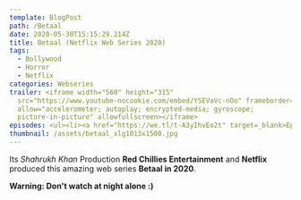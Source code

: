 ```yaml
---
template: BlogPost
path: /Betaal
date: 2020-05-30T15:15:29.214Z
title: Betaal (Netflix Web Series 2020)
tags:
  - Bollywood
  - Horror
  - Netflix
categories: Webseries
trailer: <iframe width="560" height="315"
  src="https://www.youtube-nocookie.com/embed/YSEVaVc-nOo" frameborder="0"
  allow="accelerometer; autoplay; encrypted-media; gyroscope;
  picture-in-picture" allowfullscreen></iframe>
episodes: <ul><li><a href="https://we.tl/t-A3yIhvEo2t" target=_blank>Episode 1 (The Tunnel) and Episode 2 (The Barracks)</a></li><li><a href="https://we.tl/t-7QbK9LesLH" target=_blank>Episode 3 (The Battle) and Episode 4 (The Colonel)</a></li></ul>
thumbnail: /assets/betaal_xlg1013x1500.jpg
---
```

Its *Shahrukh Khan* Production **Red Chillies Entertainment** and **Netflix** produced this amazing web series **Betaal in 2020**.

**Warning: Don't watch at night alone :)**
